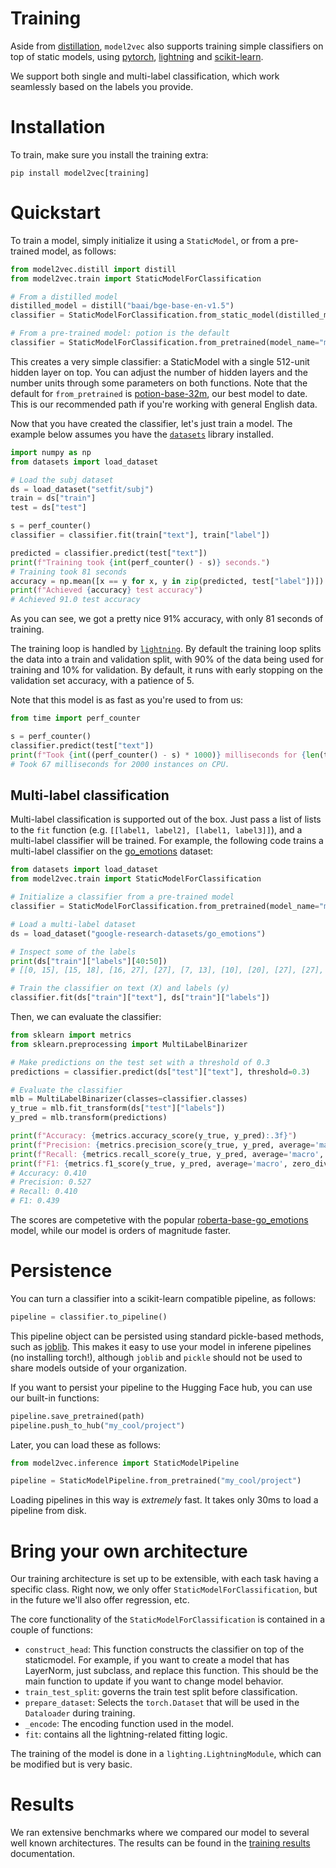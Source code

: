 # Training

Aside from [distillation](../../README.md#distillation), `model2vec` also supports training simple classifiers on top of static models, using [pytorch](https://pytorch.org/), [lightning](https://lightning.ai/) and [scikit-learn](https://scikit-learn.org/stable/index.html).

We support both single and multi-label classification, which work seamlessly based on the labels you provide.

# Installation

To train, make sure you install the training extra:

```
pip install model2vec[training]
```

# Quickstart

To train a model, simply initialize it using a `StaticModel`, or from a pre-trained model, as follows:

```python
from model2vec.distill import distill
from model2vec.train import StaticModelForClassification

# From a distilled model
distilled_model = distill("baai/bge-base-en-v1.5")
classifier = StaticModelForClassification.from_static_model(distilled_model)

# From a pre-trained model: potion is the default
classifier = StaticModelForClassification.from_pretrained(model_name="minishlab/potion-base-32m")
```

This creates a very simple classifier: a StaticModel with a single 512-unit hidden layer on top. You can adjust the number of hidden layers and the number units through some parameters on both functions. Note that the default for `from_pretrained` is [potion-base-32m](https://huggingface.co/minishlab/potion-base-32M), our best model to date. This is our recommended path if you're working with general English data.

Now that you have created the classifier, let's just train a model. The example below assumes you have the [`datasets`](https://github.com/huggingface/datasets) library installed.

```python
import numpy as np
from datasets import load_dataset

# Load the subj dataset
ds = load_dataset("setfit/subj")
train = ds["train"]
test = ds["test"]

s = perf_counter()
classifier = classifier.fit(train["text"], train["label"])

predicted = classifier.predict(test["text"])
print(f"Training took {int(perf_counter() - s)} seconds.")
# Training took 81 seconds
accuracy = np.mean([x == y for x, y in zip(predicted, test["label"])]) * 100
print(f"Achieved {accuracy} test accuracy")
# Achieved 91.0 test accuracy
```

As you can see, we got a pretty nice 91% accuracy, with only 81 seconds of training.

The training loop is handled by [`lightning`](https://pypi.org/project/lightning/). By default the training loop splits the data into a train and validation split, with 90% of the data being used for training and 10% for validation. By default, it runs with early stopping on the validation set accuracy, with a patience of 5.

Note that this model is as fast as you're used to from us:

```python
from time import perf_counter

s = perf_counter()
classifier.predict(test["text"])
print(f"Took {int((perf_counter() - s) * 1000)} milliseconds for {len(test)} instances on CPU.")
# Took 67 milliseconds for 2000 instances on CPU.
```

## Multi-label classification

Multi-label classification is supported out of the box. Just pass a list of lists to the `fit` function (e.g. `[[label1, label2], [label1, label3]]`), and a multi-label classifier will be trained. For example, the following code trains a multi-label classifier on the [go_emotions](https://huggingface.co/datasets/google-research-datasets/go_emotions) dataset:

```python
from datasets import load_dataset
from model2vec.train import StaticModelForClassification

# Initialize a classifier from a pre-trained model
classifier = StaticModelForClassification.from_pretrained(model_name="minishlab/potion-base-32M")

# Load a multi-label dataset
ds = load_dataset("google-research-datasets/go_emotions")

# Inspect some of the labels
print(ds["train"]["labels"][40:50])
# [[0, 15], [15, 18], [16, 27], [27], [7, 13], [10], [20], [27], [27], [27]]

# Train the classifier on text (X) and labels (y)
classifier.fit(ds["train"]["text"], ds["train"]["labels"])
```

Then, we can evaluate the classifier:

```python
from sklearn import metrics
from sklearn.preprocessing import MultiLabelBinarizer

# Make predictions on the test set with a threshold of 0.3
predictions = classifier.predict(ds["test"]["text"], threshold=0.3)

# Evaluate the classifier
mlb = MultiLabelBinarizer(classes=classifier.classes)
y_true = mlb.fit_transform(ds["test"]["labels"])
y_pred = mlb.transform(predictions)

print(f"Accuracy: {metrics.accuracy_score(y_true, y_pred):.3f}")
print(f"Precision: {metrics.precision_score(y_true, y_pred, average='macro', zero_division=0):.3f}")
print(f"Recall: {metrics.recall_score(y_true, y_pred, average='macro', zero_division=0):.3f}")
print(f"F1: {metrics.f1_score(y_true, y_pred, average='macro', zero_division=0):.3f}")
# Accuracy: 0.410
# Precision: 0.527
# Recall: 0.410
# F1: 0.439
```

The scores are competetive with the popular [roberta-base-go_emotions](https://huggingface.co/SamLowe/roberta-base-go_emotions) model, while our model is orders of magnitude faster.

# Persistence

You can turn a classifier into a scikit-learn compatible pipeline, as follows:

```python
pipeline = classifier.to_pipeline()
```

This pipeline object can be persisted using standard pickle-based methods, such as [joblib](https://joblib.readthedocs.io/en/stable/). This makes it easy to use your model in inferene pipelines (no installing torch!), although `joblib` and `pickle` should not be used to share models outside of your organization.

If you want to persist your pipeline to the Hugging Face hub, you can use our built-in functions:

```python
pipeline.save_pretrained(path)
pipeline.push_to_hub("my_cool/project")
```

Later, you can load these as follows:

```python
from model2vec.inference import StaticModelPipeline

pipeline = StaticModelPipeline.from_pretrained("my_cool/project")
```

Loading pipelines in this way is _extremely_ fast. It takes only 30ms to load a pipeline from disk.


# Bring your own architecture

Our training architecture is set up to be extensible, with each task having a specific class. Right now, we only offer `StaticModelForClassification`, but in the future we'll also offer regression, etc.

The core functionality of the `StaticModelForClassification` is contained in a couple of functions:

* `construct_head`: This function constructs the classifier on top of the staticmodel. For example, if you want to create a model that has LayerNorm, just subclass, and replace this function. This should be the main function to update if you want to change model behavior.
* `train_test_split`: governs the train test split before classification.
* `prepare_dataset`: Selects the `torch.Dataset` that will be used in the `Dataloader` during training.
* `_encode`: The encoding function used in the model.
* `fit`: contains all the lightning-related fitting logic.

The training of the model is done in a `lighting.LightningModule`, which can be modified but is very basic.

# Results

We ran extensive benchmarks where we compared our model to several well known architectures. The results can be found in the [training results](https://github.com/MinishLab/model2vec/tree/main/results#training-results) documentation.
